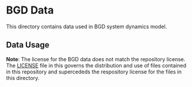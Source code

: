 # BGD Data

This directory contains data used in BGD system dynamics model.

## Data Usage
**Note**: The license for the BGD data does not match the repository license. The [LICENSE](data/LICENSE) file in this governs the distribution and use of files contained in this repository and supercededs the respository license for the files in this directory. 
